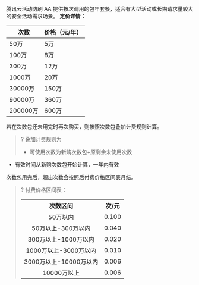 腾讯云活动防刷 AA 提供按次调用的包年套餐，适合有大型活动或长期请求量较大的安全活动需求场景。
**定价详情：**

|次数                |        价格（元/年）|
|-|-|
|50万               |         5万|
|100万              |        8万|
|300万              |        12万|
|1000万            |         20万|
|30000万           |        150万|
|90000万           |        360万|
|200000万          |       600万|

若在次数包还未用完时再次购买，则按照次数包叠加计费规则计算。
>? 叠加计费规则为
>- 可使用次数为新购次数包+原剩余未使用次数
- 有效时间从新购次数包开始计算，一年内有效


次数包用完后，超出次数会按照后付费价格区间表月结。
>? 付费价格区间表：
><table><tbody>
<tr><th><center>次数区间</th><th><center>  次/元</center></th></tr>
<tr><td><center>50万以内</center></td><td><center>0.100</center></td></tr>
<tr><td><center>50万以上-300万以内</center></td><td><center>0.040</center></td></tr>
<tr><td><center>300万以上-1000万以内</center></td><td><center>0.020</center></td></tr>
<tr><td><center>1000万以上-3000万以内</center></td><td><center>0.010</center></td></tr>
<tr><td><center>3000万以上-10000万以内</center></td><td><center>0.006</center></td></tr>
<tr><td><center>10000万以上</center></td><td><center>0.006</center></td></tr>

